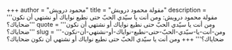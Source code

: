 +++
author = "محمود درويش"
title = "مقولة محمود درويش"
description = '''مقولة محمود درويش: ومن أنت يا سيّدي الحبّ حتى نطيع نواياك أو نشتهي أن نكون ضحاياك؟'''
quote = '''ومن أنت يا سيّدي الحبّ حتى نطيع نواياك أو نشتهي أن نكون ضحاياك؟'''
slug = '''ومن-أنت-يا-سيّدي-الحبّ-حتى-نطيع-نواياك-أو-نشتهي-أن-نكون-ضحاياك؟'''
+++
ومن أنت يا سيّدي الحبّ حتى نطيع نواياك أو نشتهي أن نكون ضحاياك؟
